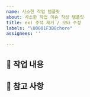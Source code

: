```yaml
---
name: 사소한 작업 템플릿
about: 사소한 작업 이슈 작성 템플릿
title: ex) 주석 제거 / 오타 수정
labels: "\U0001F3B8chore"
assignees: ''

---
```


## 🔩 작업 내용

## 💬 참고 사항
